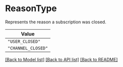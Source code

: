 # ReasonType

Represents the reason a subscription was closed.


| **Value** |
| --------- |
| `"USER_CLOSED"` |
| `"CHANNEL_CLOSED"` |


[[Back to Model list]](../../../README.md#models-v1-link) [[Back to API list]](../../../README.md#apis-v1-link) [[Back to README]](../../../README.md)
